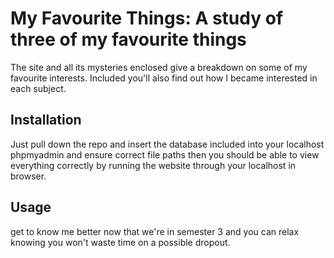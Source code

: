 # My Favourite Things: A study of three of my favourite things

The site and all its mysteries enclosed give a breakdown on some of my favourite interests. Included you'll also find out how I became interested in each subject.

## Installation

Just pull down the repo and insert the database included into your localhost phpmyadmin and ensure correct file paths then you should be able to view everything correctly by running the website through your localhost in browser.

## Usage

get to know me better now that we're in semester 3 and you can relax knowing you won't waste time on a possible dropout.
